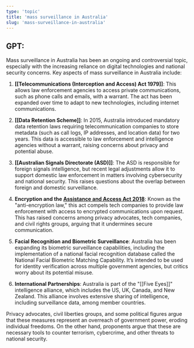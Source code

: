 ```yaml
---
type: 'topic'
title: 'mass surveillance in Australia'
slug: 'mass-surveillance-in-australia'
---
```


## GPT:

Mass surveillance in Australia has been an ongoing and controversial topic, especially with the increasing reliance on digital technologies and national security concerns. Key aspects of mass surveillance in Australia include:

1. **[[Telecommunications (Interception and Access) Act 1979]]**: This allows law enforcement agencies to access private communications, such as phone calls and emails, with a warrant. The act has been expanded over time to adapt to new technologies, including internet communications.

2. **[[Data Retention Scheme]]**: In 2015, Australia introduced mandatory data retention laws requiring telecommunication companies to store metadata (such as call logs, IP addresses, and location data) for two years. This data is accessible to law enforcement and intelligence agencies without a warrant, raising concerns about privacy and potential abuse.

3. **[[Australian Signals Directorate (ASD)]]**: The ASD is responsible for foreign signals intelligence, but recent legal adjustments allow it to support domestic law enforcement in matters involving cybersecurity and national security. This raises questions about the overlap between foreign and domestic surveillance.

4. **Encryption and the [Assistance and Access Act 2018](https://www.homeaffairs.gov.au/about-us/our-portfolios/national-security/lawful-access-telecommunications/data-encryption)**: Known as the "anti-encryption law," this act compels tech companies to provide law enforcement with access to encrypted communications upon request. This has raised concerns among privacy advocates, tech companies, and civil rights groups, arguing that it undermines secure communication.

5. **Facial Recognition and Biometric Surveillance**: Australia has been expanding its biometric surveillance capabilities, including the implementation of a national facial recognition database called the National Facial Biometric Matching Capability. It’s intended to be used for identity verification across multiple government agencies, but critics worry about its potential misuse.

6. **International Partnerships**: Australia is part of the "[[Five Eyes]]" intelligence alliance, which includes the US, UK, Canada, and New Zealand. This alliance involves extensive sharing of intelligence, including surveillance data, among member countries.

Privacy advocates, civil liberties groups, and some political figures argue that these measures represent an overreach of government power, eroding individual freedoms. On the other hand, proponents argue that these are necessary tools to counter terrorism, cybercrime, and other threats to national security.